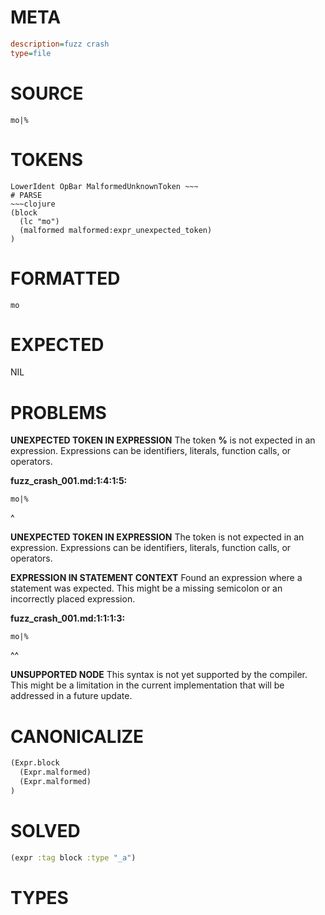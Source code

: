 # META
~~~ini
description=fuzz crash
type=file
~~~
# SOURCE
~~~roc
mo|%
~~~
# TOKENS
~~~text
LowerIdent OpBar MalformedUnknownToken ~~~
# PARSE
~~~clojure
(block
  (lc "mo")
  (malformed malformed:expr_unexpected_token)
)
~~~
# FORMATTED
~~~roc
mo
~~~
# EXPECTED
NIL
# PROBLEMS
**UNEXPECTED TOKEN IN EXPRESSION**
The token **%** is not expected in an expression.
Expressions can be identifiers, literals, function calls, or operators.

**fuzz_crash_001.md:1:4:1:5:**
```roc
mo|%
```
   ^


**UNEXPECTED TOKEN IN EXPRESSION**
The token **<unknown>** is not expected in an expression.
Expressions can be identifiers, literals, function calls, or operators.



**EXPRESSION IN STATEMENT CONTEXT**
Found an expression where a statement was expected.
This might be a missing semicolon or an incorrectly placed expression.

**fuzz_crash_001.md:1:1:1:3:**
```roc
mo|%
```
^^


**UNSUPPORTED NODE**
This syntax is not yet supported by the compiler.
This might be a limitation in the current implementation that will be addressed in a future update.



# CANONICALIZE
~~~clojure
(Expr.block
  (Expr.malformed)
  (Expr.malformed)
)
~~~
# SOLVED
~~~clojure
(expr :tag block :type "_a")
~~~
# TYPES
~~~roc
~~~
